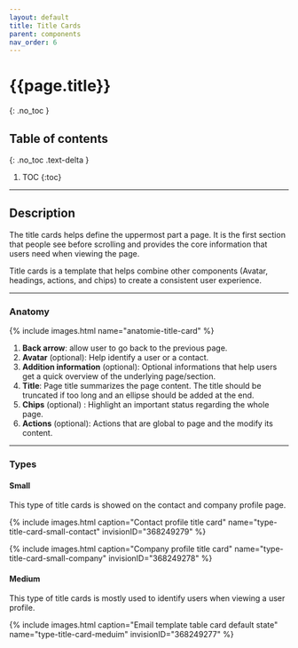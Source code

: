 ```yaml
---
layout: default
title: Title Cards
parent: components
nav_order: 6
---
```


# {{page.title}}
{: .no_toc }

## Table of contents
{: .no_toc .text-delta }

1. TOC
{:toc}

---

## Description
The title cards helps define the uppermost part a page. It is the first section that people see before scrolling and provides the core information that users need when viewing the page. 

Title cards is a template that helps combine other components (Avatar, headings, actions, and chips) to create a consistent user experience.

---

### Anatomy

{% include images.html name="anatomie-title-card" %}

1. **Back arrow**: allow user to go back to the previous page.
2. **Avatar**  (optional): Help identify a user or a contact.
3. **Addition information** (optional): Optional informations that help users get a quick overview of the underlying page/section.
4. **Title**: Page title summarizes the page content. The title should be truncated if too long and an ellipse should be added at the end.
5. **Chips** (optional) : Highlight an important status regarding the whole page.
6. **Actions** (optional): Actions that are global to page and the modify its content.

---

### Types

#### Small

This type of title cards is showed on the contact and company profile page.

{% include images.html caption="Contact profile title card" name="type-title-card-small-contact" invisionID="368249279" %}

{% include images.html caption="Company profile title card" name="type-title-card-small-company" invisionID="368249278" %}


#### Medium

This type of title cards is mostly used to identify users when viewing a user profile.

{% include images.html caption="Email template table card default state" name="type-title-card-meduim" invisionID="368249277" %}
